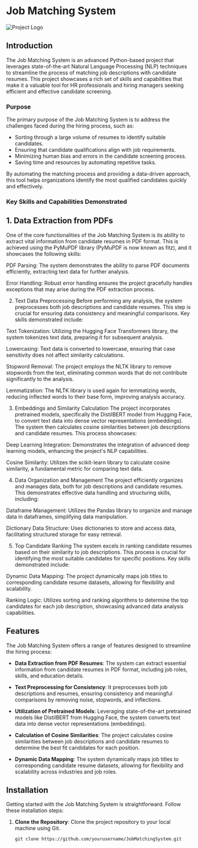 # Job Matching System

![Project Logo](logo.png) <!-- Add your project logo or relevant image here -->

## Introduction

The Job Matching System is an advanced Python-based project that leverages state-of-the-art Natural Language Processing (NLP) techniques to streamline the process of matching job descriptions with candidate resumes. This project showcases a rich set of skills and capabilities that make it a valuable tool for HR professionals and hiring managers seeking efficient and effective candidate screening.

### Purpose

The primary purpose of the Job Matching System is to address the challenges faced during the hiring process, such as:

- Sorting through a large volume of resumes to identify suitable candidates.
- Ensuring that candidate qualifications align with job requirements.
- Minimizing human bias and errors in the candidate screening process.
- Saving time and resources by automating repetitive tasks.

By automating the matching process and providing a data-driven approach, this tool helps organizations identify the most qualified candidates quickly and effectively.

### Key Skills and Capabilities Demonstrated
## 1. Data Extraction from PDFs
   
One of the core functionalities of the Job Matching System is its ability to extract vital information from candidate resumes in PDF format. This is achieved using the PyMuPDF library (PyMuPDF is now known as fitz), and it showcases the following skills:

PDF Parsing: The system demonstrates the ability to parse PDF documents efficiently, extracting text data for further analysis.

Error Handling: Robust error handling ensures the project gracefully handles exceptions that may arise during the PDF extraction process.

2. Text Data Preprocessing
Before performing any analysis, the system preprocesses both job descriptions and candidate resumes. This step is crucial for ensuring data consistency and meaningful comparisons. Key skills demonstrated include:

Text Tokenization: Utilizing the Hugging Face Transformers library, the system tokenizes text data, preparing it for subsequent analysis.

Lowercasing: Text data is converted to lowercase, ensuring that case sensitivity does not affect similarity calculations.

Stopword Removal: The project employs the NLTK library to remove stopwords from the text, eliminating common words that do not contribute significantly to the analysis.

Lemmatization: The NLTK library is used again for lemmatizing words, reducing inflected words to their base form, improving analysis accuracy.

3. Embeddings and Similarity Calculation
The project incorporates pretrained models, specifically the DistilBERT model from Hugging Face, to convert text data into dense vector representations (embeddings). The system then calculates cosine similarities between job descriptions and candidate resumes. This process showcases:

Deep Learning Integration: Demonstrates the integration of advanced deep learning models, enhancing the project's NLP capabilities.

Cosine Similarity: Utilizes the scikit-learn library to calculate cosine similarity, a fundamental metric for comparing text data.

4. Data Organization and Management
The project efficiently organizes and manages data, both for job descriptions and candidate resumes. This demonstrates effective data handling and structuring skills, including:

Dataframe Management: Utilizes the Pandas library to organize and manage data in dataframes, simplifying data manipulation.

Dictionary Data Structure: Uses dictionaries to store and access data, facilitating structured storage for easy retrieval.

5. Top Candidate Ranking
The system excels in ranking candidate resumes based on their similarity to job descriptions. This process is crucial for identifying the most suitable candidates for specific positions. Key skills demonstrated include:

Dynamic Data Mapping: The project dynamically maps job titles to corresponding candidate resume datasets, allowing for flexibility and scalability.

Ranking Logic: Utilizes sorting and ranking algorithms to determine the top candidates for each job description, showcasing advanced data analysis capabilities.

## Features

The Job Matching System offers a range of features designed to streamline the hiring process:

- **Data Extraction from PDF Resumes**: The system can extract essential information from candidate resumes in PDF format, including job roles, skills, and education details.

- **Text Preprocessing for Consistency**: It preprocesses both job descriptions and resumes, ensuring consistency and meaningful comparisons by removing noise, stopwords, and inflections.

- **Utilization of Pretrained Models**: Leveraging state-of-the-art pretrained models like DistilBERT from Hugging Face, the system converts text data into dense vector representations (embeddings).

- **Calculation of Cosine Similarities**: The project calculates cosine similarities between job descriptions and candidate resumes to determine the best fit candidates for each position.

- **Dynamic Data Mapping**: The system dynamically maps job titles to corresponding candidate resume datasets, allowing for flexibility and scalability across industries and job roles.

## Installation

Getting started with the Job Matching System is straightforward. Follow these installation steps:

1. **Clone the Repository**: Clone the project repository to your local machine using Git.
   ```shell
   git clone https://github.com/yourusername/JobMatchingSystem.git
